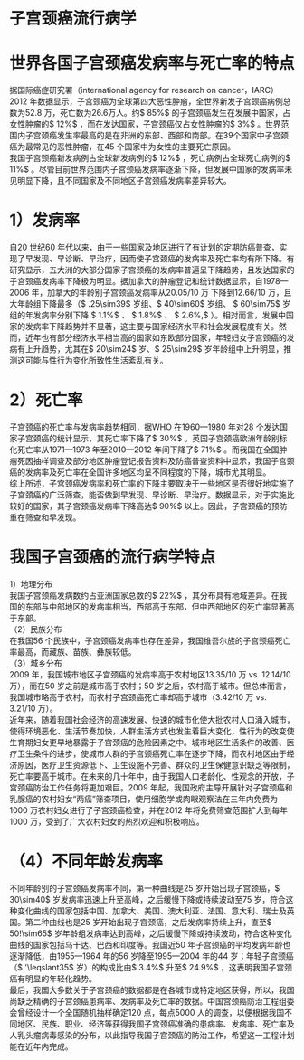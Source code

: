 # 子宫颈癌流行病学  
#  世界各国子宫颈癌发病率与死亡率的特点  
据国际癌症研究署（international agency for research on cancer，IARC）2012 年数据显示，子宫颈癌为全球第四大恶性肿瘤，全世界新发子宫颈癌病例总数为52.8 万，死亡数为26.6万人。约$ 85\%$  的子宫颈癌发生在发展中国家，占女性肿瘤的$ 12\%$ ，而在发达国家，子宫颈癌仅占女性肿瘤的$ 3\%$ 。世界范围内子宫颈癌发生率最高的是在非洲的东部、西部和南部。在39个国家中子宫颈癌为最常见的恶性肿瘤，在45 个国家中为女性的主要死亡原因。  
我国子宫颈癌新发病例占全球新发病例的$ 12\%$ ，死亡病例占全球死亡病例的$ 11\%$ 。尽管目前世界范围内子宫颈癌发病率逐渐下降，但发展中国家的发病率未见明显下降，且不同国家及不同地区子宫颈癌发病率差异较大。  
# 1）发病率  
自20 世纪60 年代以来，由于一些国家及地区进行了有计划的定期防癌普查，实现了早发现、早诊断、早治疗，因而使子宫颈癌的发病率及死亡率均有所下降。有研究显示，五大洲的大部分国家子宫颈癌的发病率普遍呈下降趋势，且发达国家的子宫颈癌发病率下降极为明显。据加拿大的肿瘤登记和统计数据显示，自1978—2006 年，加拿大的年龄别子宫颈癌发病率从20.05/10 万 下降到12.66/10 万，且大年龄组下降最多（$ .25\sim39$  岁组、$ 40\sim60$   岁组、 $ 60\sim75$   岁组的年发病率分别下降 $ 1.1\%$  、 $ 1.8\%$  、 $ 2.6\%,$ ）。相对而言，发展中国家的发病率下降趋势并不显著，这主要与国家经济水平和社会发展程度有关。然而，近年也有部分经济水平相当高的国家如东欧部分国家，年轻妇女子宫颈癌的发病有上升趋势，尤其在$ 20\sim24$  岁、$ 25\sim29$  岁年龄组中上升明显，推测这可能与性行为变化所致性生活紊乱有关。  
# 2）死亡率  
子宫颈癌的死亡率与发病率趋势相同，据WHO 在1960—1980 年对28 个发达国家子宫颈癌的统计显示，其死亡率下降了$ 30\%$ 。英国子宫颈癌欧洲年龄别标化死亡率从1971—1973 年至2010—2012 年间下降了$ 71\%$ 。而我国在全国肿瘤死因抽样调查及部分地区肿瘤登记报告资料及防癌普查资料中显示，我国子宫颈癌的发病率及死亡率在全国许多地区均呈不同程度的下降，城市尤其明显。  
综上所述，子宫颈癌发病率和死亡率的下降主要取决于一些地区是否很好地实施了子宫颈癌的广泛筛查，能否做到早发现、早诊断、早治疗。数据显示，对于实施比较好的国家，其子宫颈癌发病率下降高达$ 90\%$  以上。因此，子宫颈癌的预防重在筛查和早发现。  
#  我国子宫颈癌的流行病学特点  
1）地理分布  
我国子宫颈癌发病数约占亚洲国家总数的$ 22\%$ ，其分布具有地域差异。在我国的东部与中部地区的发病率相当，西部高于东部，但中西部地区的死亡率显著高于东部。  
（2）民族分布  
在我国56 个民族中，子宫颈癌发病率也存在差异，我国维吾尔族的子宫颈癌死亡率最高，而藏族、苗族、彝族较低。  
（3）城乡分布  
2009 年，我国城市地区子宫颈癌的发病率高于农村地区13.35/10 万 vs. 12.14/10 万），而在50 岁之前是城市高于农村；50 岁之后，农村高于城市。但总体而言，我国城市略高于农村，而农村子宫颈癌死亡率却高于城市（3.42/10 万 vs. 3.21/10 万）。  
近年来，随着我国社会经济的高速发展、快速的城市化使大批农村人口涌入城市，使得环境恶化、生活节奏加快，人群生活方式也发生着巨大变化，性行为的改变使生育期妇女更早地暴露于子宫颈癌的危险因素之中。城市地区生活条件的改善、医疗卫生条件的进步，使城市人群的子宫颈癌死亡率在逐步下降，而农村地区由于经济原因，医疗卫生资源低下、卫生设施不完善、群众的卫生保健意识缺乏等限制，死亡率要高于城市。在未来的几十年中，由于我国人口老龄化、性观念的开放，子宫颈癌防治工作任务将更加艰巨。2009 年起，我国政府主导开展针对子宫颈癌和乳腺癌的农村妇女“两癌”筛查项目，使用细胞学或肉眼观察法在三年内免费为1000 万农村妇女进行了子宫颈癌检查，并在2012 年将免费筛查范围扩大到每年1000 万，受到了广大农村妇女的热烈欢迎和积极响应。  
# （4）不同年龄发病率  
不同年龄别的子宫颈癌发病率不同，第一种曲线是25 岁开始出现子宫颈癌，$ 30\sim40$  岁发病率迅速上升至高峰，之后缓慢下降或持续波动至75 岁，符合这种变化曲线的国家包括中国、加拿大、美国、澳大利亚、法国、意大利、瑞士及英国。第二种曲线也是25 岁开始出现子宫颈癌，之后发病率持续上升，直至$ 50\!\sim65$  岁年龄组发病率达到高峰，之后缓慢下降或持续波动，符合这种变化曲线的国家包括乌干达、巴西和印度等。我国近50 年子宫颈癌的平均发病年龄也逐渐降低，由1955—1964 年的56 岁降至1995—2004 年的44 岁；年轻子宫颈癌（$ '\leqslant35$  岁）的构成比由$ 3.4\%$ 升至$ 24.9\%$ ，这表明我国子宫颈癌有明显的年轻化趋势。  
最后，我国大多数关于子宫颈癌的数据都是在各城市或特定地区获得，所以，我国尚缺乏精确的子宫颈癌患病率、发病率及死亡率的数据。中国宫颈癌防治工程组委会曾经设计一个全国随机抽样确定120 点，每点5000 人的调查，以便根据我国不同地区、民族、职业、经济等获得我国子宫颈癌准确的患病率、发病率、死亡率及人乳头瘤病毒感染的分布，以此指导我国子宫颈癌的防治工作，希望这一工程计划能在近年内完成。  
